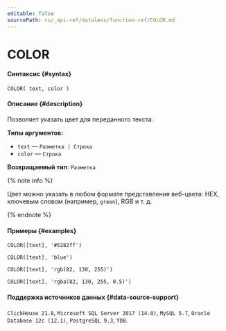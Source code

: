 ```yaml
---
editable: false
sourcePath: ru/_api-ref/datalens/function-ref/COLOR.md
---
```


# COLOR



#### Синтаксис {#syntax}


```
COLOR( text, color )
```

#### Описание {#description}
Позволяет указать цвет для переданного текста.

**Типы аргументов:**
- `text` — `Разметка | Строка`
- `color` — `Строка`


**Возвращаемый тип**: `Разметка`

{% note info %}

Цвет можно указать в любом формате представления веб-цвета: HEX, ключевым словом (например, `green`), RGB и т. д.

{% endnote %}


#### Примеры {#examples}

```
COLOR([text], '#5282ff')
```

```
COLOR([text], 'blue')
```

```
COLOR([text], 'rgb(82, 130, 255)')
```

```
COLOR([text], 'rgba(82, 130, 255, 0.5)')
```


#### Поддержка источников данных {#data-source-support}

`ClickHouse 21.8`, `Microsoft SQL Server 2017 (14.0)`, `MySQL 5.7`, `Oracle Database 12c (12.1)`, `PostgreSQL 9.3`, `YDB`.
